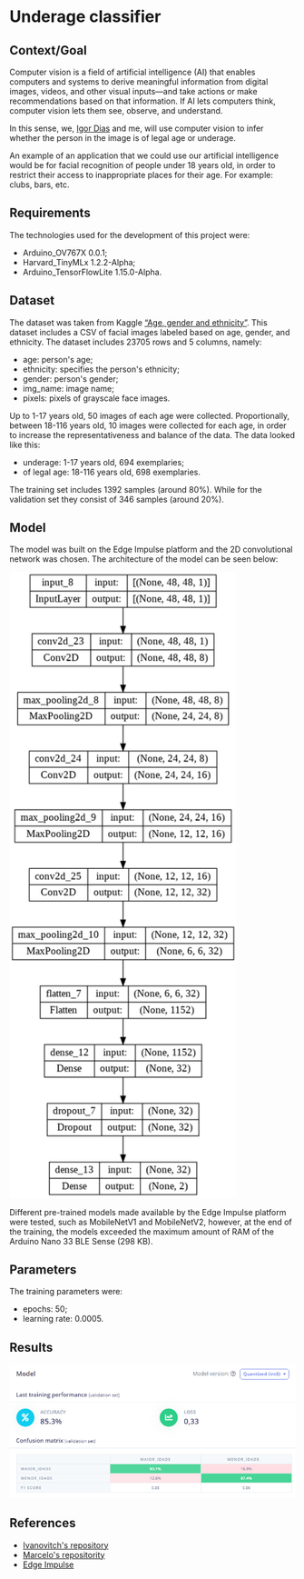 # Underage classifier

## Context/Goal
Computer vision is a field of artificial intelligence (AI) that enables computers and systems to derive meaningful information from digital images, videos, and other visual inputs—and take actions or make recommendations based on that information. If AI lets computers think, computer vision lets them see, observe, and understand.

In this sense, we, [Igor Dias](https://github.com/IgorDiasV) and me, will use computer vision to infer whether the person in the image is of legal age or underage.

An example of an application that we could use our artificial intelligence would be for facial recognition of people under 18 years old, in order to restrict their access to inappropriate places for their age. For example: clubs, bars, etc.

## Requirements
The technologies used for the development of this project were:
- Arduino_OV767X 0.0.1;
- Harvard_TinyMLx 1.2.2-Alpha;
- Arduino_TensorFlowLite 1.15.0-Alpha.

## Dataset
The dataset was taken from Kaggle [“Age, gender and ethnicity”](https://www.kaggle.com/datasets/nipunarora8/age-gender-and-ethnicity-face-data-csv). This dataset includes a CSV of facial images labeled based on age, gender, and ethnicity. The dataset includes 23705 rows and 5 columns, namely:

- age: person's age;
- ethnicity: specifies the person's ethnicity;
- gender: person's gender;
- img_name: image name;
- pixels: pixels of grayscale face images.

Up to 1-17 years old, 50 images of each age were collected. Proportionally, between 18-116 years old, 10 images were collected for each age, in order to increase the representativeness and balance of the data. The data looked like this:

- underage: 1-17 years old, 694 exemplaries;
- of legal age: 18-116 years old, 698 exemplaries.

The training set includes 1392 samples (around 80%). While for the validation set they consist of 346 samples (around 20%).

## Model
The model was built on the Edge Impulse platform and the 2D convolutional network was chosen. The architecture of the model can be seen below:

<img width="400" src="figs/model_plot.png">

Different pre-trained models made available by the Edge Impulse platform were tested, such as MobileNetV1 and MobileNetV2, however, at the end of the training, the models exceeded the maximum amount of RAM of the Arduino Nano 33 BLE Sense (298 KB).

## Parameters
The training parameters were:
- epochs: 50;
- learning rate: 0.0005.

## Results

<img width="600" src="figs/model_acc.png">

## References
- [Ivanovitch's repository](https://github.com/ivanovitchm/embedded.ai)
- [Marcelo's repositority](https://github.com/Mjrovai/UNIFEI-IESTI01-TinyML-2022.1)
- [Edge Impulse](https://www.edgeimpulse.com/)